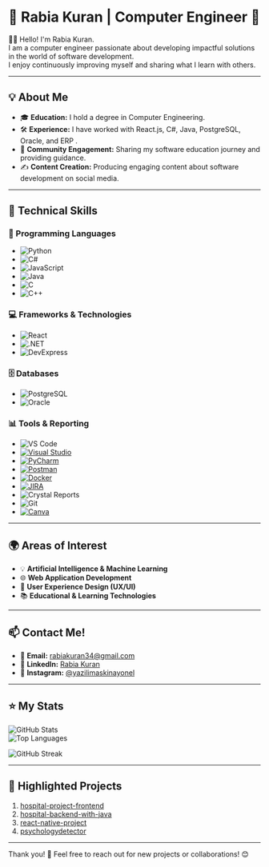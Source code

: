 # 🌟 Rabia Kuran | Computer Engineer 🌟

👩‍💻 Hello! I'm Rabia Kuran.  
I am a computer engineer passionate about developing impactful solutions in the world of software development.  
I enjoy continuously improving myself and sharing what I learn with others.  

---

## 💡 About Me
- 🎓 **Education:** I hold a degree in Computer Engineering.  
- 🛠️ **Experience:** I have worked with  React.js, C#, Java, PostgreSQL, Oracle, and ERP .  
- 🎤 **Community Engagement:** Sharing my software education journey and providing guidance.  
- ✍️ **Content Creation:** Producing engaging content about software development on social media.  

---

## 🔧 Technical Skills

### 🚀 Programming Languages
- ![Python](https://img.shields.io/badge/Python-3776AB?style=for-the-badge&logo=python&logoColor=white)  
- ![C#](https://img.shields.io/badge/C%23-239120?style=for-the-badge&logo=c-sharp&logoColor=white)  
- ![JavaScript](https://img.shields.io/badge/JavaScript-F7DF1E?style=for-the-badge&logo=javascript&logoColor=black)  
- ![Java](https://img.shields.io/badge/Java-007396?style=for-the-badge&logo=java&logoColor=white)  
- ![C](https://img.shields.io/badge/C-A8B9CC?style=for-the-badge&logo=c&logoColor=black)  
- ![C++](https://img.shields.io/badge/C++-00599C?style=for-the-badge&logo=cplusplus&logoColor=white)  


### 💻 Frameworks & Technologies
- ![React](https://img.shields.io/badge/React-20232A?style=for-the-badge&logo=react&logoColor=61DAFB)  
- ![.NET](https://img.shields.io/badge/.NET-512BD4?style=for-the-badge&logo=dotnet&logoColor=white)  
- ![DevExpress](https://img.shields.io/badge/DevExpress-FF7200?style=for-the-badge&logo=devexpress&logoColor=white)

### 🗄️ Databases
- ![PostgreSQL](https://img.shields.io/badge/PostgreSQL-336791?style=for-the-badge&logo=postgresql&logoColor=white)  
- ![Oracle](https://img.shields.io/badge/Oracle-F80000?style=for-the-badge&logo=oracle&logoColor=white)

### 📊 Tools & Reporting
- ![VS Code](https://img.shields.io/badge/VS%20Code-007ACC?style=for-the-badge&logo=visual-studio-code&logoColor=white)  
- [![Visual Studio](https://img.shields.io/badge/Visual%20Studio-5C2D91?style=for-the-badge&logo=visual-studio&logoColor=white)](https://visualstudio.microsoft.com/)  
- [![PyCharm](https://img.shields.io/badge/PyCharm-000000?style=for-the-badge&logo=pycharm&logoColor=white)](https://www.jetbrains.com/pycharm/)  
- [![Postman](https://img.shields.io/badge/Postman-FF6C37?style=for-the-badge&logo=postman&logoColor=white)](https://www.postman.com/)  
- [![Docker](https://img.shields.io/badge/Docker-2496ED?style=for-the-badge&logo=docker&logoColor=white)](https://www.docker.com/)  
- [![JIRA](https://img.shields.io/badge/JIRA-0052CC?style=for-the-badge&logo=jira&logoColor=white)](https://www.atlassian.com/software/jira)  
- ![Crystal Reports](https://img.shields.io/badge/Crystal%20Reports-0078D4?style=for-the-badge&logo=microsoft&logoColor=white)  
- ![Git](https://img.shields.io/badge/Git-F05032?style=for-the-badge&logo=git&logoColor=white)  
- [![Canva](https://img.shields.io/badge/Canva-00C4CC?style=for-the-badge&logo=canva&logoColor=white)](https://www.canva.com/)  

---

## 🌍 Areas of Interest
- 💡 **Artificial Intelligence & Machine Learning**  
- 🌐 **Web Application Development**  
- 🎨 **User Experience Design (UX/UI)**  
- 📚 **Educational & Learning Technologies**  

---

## 📫 Contact Me!
- 📧 **Email:** [rabiakuran34@gmail.com](mailto:rabiakuran34@gmail.com)  
- 💼 **LinkedIn:** [Rabia Kuran](https://www.linkedin.com/in/rabia-kuran-27a284195/)  
- 🌟 **Instagram:** [@yazilimaskinayonel](https://www.instagram.com/yazilimaskinayonel?igshid=OGQ5ZDc2ODk2ZA%3D%3D)  

---

## ⭐ My Stats

![GitHub Stats](https://github-readme-stats.vercel.app/api?username=rabiakuran&show_icons=true&theme=radical)  
![Top Languages](https://github-readme-stats.vercel.app/api/top-langs/?username=rabiakuran&layout=compact&theme=radical)

![GitHub Streak](https://github-readme-streak-stats.herokuapp.com/?user=rabiakuran&theme=radical&hide_border=true)  

---

## 📌 Highlighted Projects

1. [hospital-project-frontend](https://github.com/RabiaKuran/hospital-project-frontend)   
2. [hospital-backend-with-java](https://github.com/RabiaKuran/hospital-backend-with-java)
3. [react-native-project](https://github.com/RabiaKuran/react-native-project)
4. [psychologydetector](https://github.com/RabiaKuran/psychologydetector)
---

Thank you! 🙌 Feel free to reach out for new projects or collaborations! 😊
